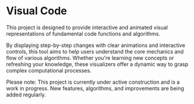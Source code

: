 # Visual Code

This project is designed to provide interactive and animated visual representations of fundamental code functions and algorithms.

By displaying step-by-step changes with clear animations and interactive controls, this tool aims to help users understand the core mechanics and flow of various algorithms. Whether you're learning new concepts or refreshing your knowledge, these visualizers offer a dynamic way to grasp complex computational processes.

Please note: This project is currently under active construction and is a work in progress. New features, algorithms, and improvements are being added regularly.
